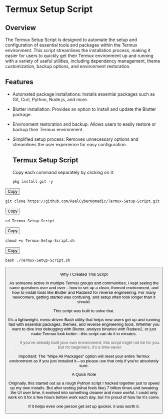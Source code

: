 # Termux Setup Script

## Overview

The Termux Setup Script is designed to automate the setup and configuration of essential tools and packages within the Termux environment. This script streamlines the installation process, making it easier for users to quickly get their Termux environment up and running with a variety of useful utilities, including dependency management, theme customization, backup options, and environment restoration.

## Features

- Automated package installations: Installs essential packages such as Git, Curl, Python, Node.js, and more.
- Blutter installation: Provides an option to install and update the Blutter package.
- Environment restoration and backup: Allows users to easily restore or backup their Termux environment.
- Simplified setup process: Removes unnecessary options and streamlines the user experience for easy configuration.

  <h2>Termux Setup Script</h2>
  <p>Copy each command separately by clicking on it:</p>

  <pre><code id="cmd4">pkg install git -y</code></pre>
<button onclick="copyToClipboard('cmd4')">Copy</button>

  <pre><code id="cmd1">git clone https://github.com/RealCyberNomadic/Termux-Setup-Script.git</code></pre>
  <button onclick="copyToClipboard('cmd1')">Copy</button>

  <pre><code id="cmd2">cd Termux-Setup-Script</code></pre>
  <button onclick="copyToClipboard('cmd2')">Copy</button>

  <pre><code id="cmd3">chmod +x Termux-Setup-Script.sh</code></pre>
  <button onclick="copyToClipboard('cmd3')">Copy</button>

  <pre><code id="cmd4">bash ./Termux-Setup-Script.sh</code></pre>
  <button onclick="copyToClipboard('cmd4')">

Why I Created This Script

As someone active in multiple Termux groups and communities, I kept seeing the same questions over and over—how to set up a clean, themed environment, and how to install tools like Blutter and Radare2 for reverse engineering. For many newcomers, getting started was confusing, and setup often took longer than it should.

This script was built to solve that.

It's a lightweight, menu-driven Bash utility that helps new users get up and running fast with essential packages, themes, and reverse engineering tools. Whether you want to dive into debugging with Blutter, analyze binaries with Radare2, or just make Termux look better—this script can do it in minutes.

> If you’ve already built your own environment, this script might not be for you. But for beginners, it's a time-saver.

Important:
The "Wipe All Packages" option will reset your entire Termux environment as if you just installed it—so please use that only if you're absolutely sure.

A Quick Note

Originally, this started out as a rough Python script I hacked together just to speed up my own installs. But after testing (what feels like) 7 billion times and tweaking the UI over time, it evolved into something cleaner and more useful. I could only work on it for a few hours before work each day, but I'm proud of how far it's come.

If it helps even one person get set up quicker, it was worth it.
